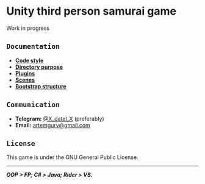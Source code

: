 # Unity third person samurai game

Work in progress

## `Documentation`
- [**Code style**](Template.Documentation/CodeStyle.md)
- [**Directory purpose**](Template.Documentation/DirectoryPurpose.md)
- [**Plugins**](Template.Documentation/Plugins.md)
- [**Scenes**](Template.Documentation/Scenes.md)
- [**Bootstrap structure**](Template.Documentation/BootstrapStructure.md)

## `Communication`
- **Telegram:** [@X_datel_X](https://t.me/X_datel_X) (preferably)
- **Email:** artemgurv@gmail.com

## `License`
This game is under the GNU General Public License.

***

_**OOP > FP; C# > Java; Rider > VS.**_